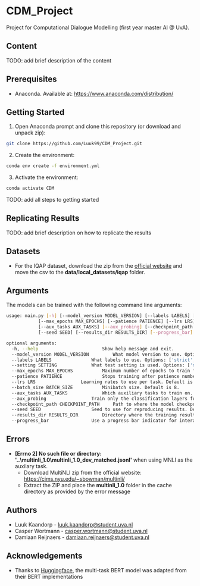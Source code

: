 # CDM_Project
Project for Computational Dialogue Modelling (first year master AI @ UvA).

## Content
TODO: add brief description of the content

## Prerequisites
* Anaconda. Available at: https://www.anaconda.com/distribution/

## Getting Started
1. Open Anaconda prompt and clone this repository (or download and unpack zip):
```bash
git clone https://github.com/Luuk99/CDM_Project.git
```
2. Create the environment:
```bash
conda env create -f environment.yml
```
3. Activate the environment:
```bash
conda activate CDM
```
TODO: add all steps to getting started

## Replicating Results
TODO: add brief description on how to replicate the results

## Datasets
* For the IQAP dataset, download the zip from the [official website](http://compprag.christopherpotts.net/iqap.html) and move the csv to the **data/local_datasets/iqap** folder.

## Arguments
The models can be trained with the following command line arguments:
```bash
usage: main.py [-h] [--model_version MODEL_VERSION] [--labels LABELS] [--setting SETTING]
		    [--max_epochs MAX_EPOCHS] [--patience PATIENCE] [--lrs LRS] [--batch_size BATCH_SIZE]
		    [--aux_tasks AUX_TASKS] [--aux_probing] [--checkpoint_path CHECKPOINT_PATH]
		    [--seed SEED] [--results_dir RESULTS_DIR] [--progress_bar]

optional arguments:
  -h, --help            			Show help message and exit.
  --model_version MODEL_VERSION			What model version to use. Options: ['QA', 'Q', 'A']. Default is 'QA' (Question and Answer).
  --labels LABELS				What labels to use. Options: ['strict', 'relaxed']. Default is 'strict'.
  --setting SETTING				What test setting is used. Options: ['matched', 'unmatched']. Default is 'matched'.
  --max_epochs MAX_EPOCHS			Maximum number of epochs to train for. Default is 5.
  --patience PATIENCE				Stops training after patience number of epochs without improvement in development accuracy. Default is 3.
  --lrs LRS					Learning rates to use per task. Default is [3e-5] (for single task learning).
  --batch_size BATCH_SIZE			Minibatch size. Default is 8.
  --aux_tasks AUX_TASKS				Which auxiliary tasks to train on. Options: ['IQAP', 'SST2', 'MNLI', 'BOOLQ']. Default is [] (single task learning).
  --aux_probing 				Train only the classification layers for the auxiliary tasks.
  --checkpoint_path CHECKPOINT_PATH		Path to where the model checkpoint is located. Default is None (train from scratch).
  --seed SEED					Seed to use for reproducing results. Default is 1234.
  --results_dir RESULTS_DIR			Directory where the training results should be created. Default is './mtl_results'.
  --progress_bar				Use a progress bar indicator for interactive experimentation. Not to be used in conjuction with SLURM jobs.
```

## Errors
* **[Errno 2] No such file or directory: '..\multinli_1.0\multinli_1.0_dev_matched.jsonl'** when using MNLI as the auxilary task.
	* Download MultiNLI zip from the official website: https://cims.nyu.edu/~sbowman/multinli/
	* Extract the ZIP and place the **multinli_1.0** folder in the cache directory as provided by the error message

## Authors
* Luuk Kaandorp - luuk.kaandorp@student.uva.nl
* Casper Wortmann - casper.wortmann@student.uva.nl
* Damiaan Reijnaers - damiaan.reijnaers@student.uva.nl

## Acknowledgements
* Thanks to [Huggingface](https://huggingface.co/), the multi-task BERT model was adapted from their BERT implementations
